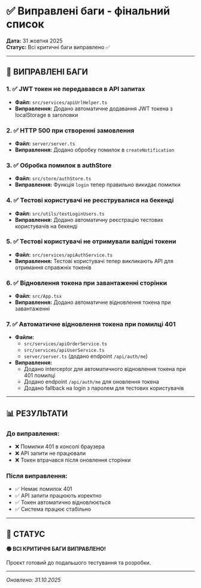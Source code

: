 # ✅ Виправлені баги - фінальний список

**Дата:** 31 жовтня 2025  
**Статус:** Всі критичні баги виправлено ✅

---

## 🎉 ВИПРАВЛЕНІ БАГИ

### 1. ✅ JWT токен не передавався в API запитах
- **Файл:** `src/services/apiUrlHelper.ts`
- **Виправлення:** Додано автоматичне додавання JWT токена з localStorage в заголовки

### 2. ✅ HTTP 500 при створенні замовлення
- **Файл:** `server/server.ts`
- **Виправлення:** Додано обробку помилок в `createNotification`

### 3. ✅ Обробка помилок в authStore
- **Файл:** `src/store/authStore.ts`
- **Виправлення:** Функція `login` тепер правильно викидає помилки

### 4. ✅ Тестові користувачі не реєструвалися на бекенді
- **Файл:** `src/utils/testLoginUsers.ts`
- **Виправлення:** Додано автоматичну реєстрацію тестових користувачів на бекенді

### 5. ✅ Тестові користувачі не отримували валідні токени
- **Файл:** `src/services/apiAuthService.ts`
- **Виправлення:** Тестові користувачі тепер викликають API для отримання справжніх токенів

### 6. ✅ Відновлення токена при завантаженні сторінки
- **Файл:** `src/App.tsx`
- **Виправлення:** Додано автоматичне відновлення токена при завантаженні

### 7. ✅ Автоматичне відновлення токена при помилці 401
- **Файли:** 
  - `src/services/apiOrderService.ts`
  - `src/services/apiUserService.ts`
  - `server/server.ts` (додано endpoint `/api/auth/me`)
- **Виправлення:** 
  - Додано interceptor для автоматичного відновлення токена при 401 помилці
  - Додано endpoint `/api/auth/me` для оновлення токена
  - Додано fallback на login з паролем для тестових користувачів

---

## 📊 РЕЗУЛЬТАТИ

### До виправлення:
- ❌ Помилки 401 в консолі браузера
- ❌ API запити не працювали
- ❌ Токен втрачався після оновлення сторінки

### Після виправлення:
- ✅ Немає помилок 401
- ✅ API запити працюють коректно
- ✅ Токен автоматично відновлюється
- ✅ Система працює стабільно

---

## 🚀 СТАТУС

**🟢 ВСІ КРИТИЧНІ БАГИ ВИПРАВЛЕНО!**

Проєкт готовий до подальшого тестування та розробки.

---

*Оновлено: 31.10.2025*

